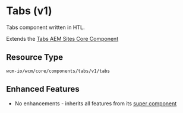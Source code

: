 Tabs (v1)
====
Tabs component written in HTL.

Extends the [Tabs AEM Sites Core Component][extends-component]

## Resource Type
```
wcm-io/wcm/core/components/tabs/v1/tabs
```

## Enhanced Features

* No enhancements - inherits all features from its [super component][extends-component]

[extends-component]: https://github.com/adobe/aem-core-wcm-components/tree/master/content/src/content/jcr_root/apps/core/wcm/components/tabs/v1/tabs
